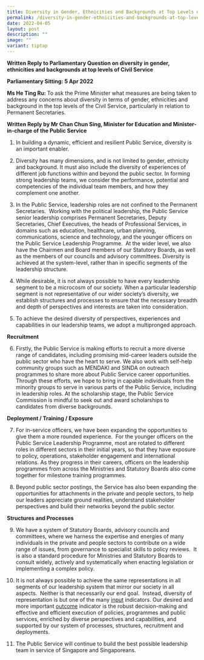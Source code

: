 ```yaml
---
title: Diversity in Gender, Ethnicities and Backgrounds at Top Levels of Civil Service
permalink: /diversity-in-gender-ethnicities-and-backgrounds-at-top-levels-of-civil-service/
date: 2022-04-05
layout: post
description: ""
image: ""
variant: tiptap
---
```

<p><strong>Written Reply to Parliamentary Question on diversity in gender, ethnicities and backgrounds at top levels of Civil Service&nbsp;</strong>
</p>
<p><strong>Parliamentary Sitting: 5 Apr 2022</strong>
</p>
<p></p>
<p><strong>Ms He Ting Ru: </strong>To ask the Prime Minister what measures
are being taken to address any concerns about diversity in terms of gender,
ethnicities and background in the top levels of the Civil Service, particularly
in relation to Permanent Secretaries.</p>
<p></p>
<p><strong>Written Reply by Mr Chan Chun Sing, Minister for Education and Minister-in-charge of the Public Service</strong>
</p>
<ol data-tight="true" class="tight">
<li>
<p>In building a dynamic, efficient and resilient Public Service, diversity
is an important enabler.</p>
<p></p>
</li>
<li>
<p>Diversity has many dimensions, and is not limited to gender, ethnicity
and background. It must also include the diversity of experiences of different
job functions within and beyond the public sector. In forming strong leadership
teams, we consider the performance, potential and competencies of the individual
team members, and how they complement one another.</p>
<p></p>
</li>
<li>
<p>In the Public Service, leadership roles are not confined to the Permanent
Secretaries.&nbsp; Working with the political leadership, the Public Service
senior leadership comprises Permanent Secretaries, Deputy Secretaries,
Chief Executives, the heads of Professional Services, in domains such as
education, healthcare, urban planning, communications, science and technology,
and the younger officers on the Public Service Leadership Programme.&nbsp;
At the wider level, we also have the Chairmen and Board members of our
Statutory Boards, as well as the members of our councils and advisory committees.
Diversity is achieved at the system-level, rather than in specific segments
of the leadership structure.&nbsp;</p>
<p></p>
</li>
<li>
<p>While desirable, it is not always possible to have every leadership segment
to be a microcosm of our society. When a particular leadership segment
is not representative of our wider society’s diversity, we establish structures
and processes to ensure that the necessary breadth and depth of perspectives
and interests are taken into consideration.&nbsp;</p>
<p></p>
</li>
<li>
<p>To achieve the desired diversity of perspectives, experiences and capabilities
in our leadership teams, we adopt a multipronged approach.</p>
</li>
</ol>
<p></p>
<p><strong>Recruitment</strong>
</p>
<ol start="6" data-tight="true" class="tight">
<li>
<p>Firstly, the Public Service is making efforts to recruit a more diverse
range of candidates, including promising mid-career leaders outside the
public sector who have the heart to serve. We also work with self-help
community groups such as MENDAKI and SINDA on outreach programmes to share
more about Public Service career opportunities. Through these efforts,
we hope to bring in capable individuals from the minority groups to serve
in various parts of the Public Service, including in leadership roles.
At the scholarship stage, the Public Service Commission is mindful to seek
out and award scholarships to candidates from diverse backgrounds.&nbsp;</p>
<p></p>
</li>
</ol>
<p><strong>Deployment / Training / Exposure</strong>
</p>
<ol start="7" data-tight="true" class="tight">
<li>
<p>For in-service officers, we have been expanding the opportunities to give
them a more rounded experience.&nbsp; For the younger officers on the Public
Service Leadership Programme, most are rotated to different roles in different
sectors in their initial years, so that they have exposure to policy, operations,
stakeholder engagement and international relations. As they progress in
their careers, officers on the leadership programmes from across the Ministries
and Statutory Boards also come together for milestone training programmes.</p>
<p></p>
</li>
<li>
<p>Beyond public sector postings, the Service has also been expanding the
opportunities for attachments in the private and people sectors, to help
our leaders appreciate ground realities, understand stakeholder perspectives
and build their networks beyond the public sector.&nbsp;</p>
</li>
</ol>
<p></p>
<p><strong>Structures and Processes</strong>
</p>
<ol start="9" data-tight="true" class="tight">
<li>
<p>We have a system of Statutory Boards, advisory councils and committees,
where we harness the expertise and energies of many individuals in the
private and people sectors to contribute on a wide range of issues, from
governance to specialist skills to policy reviews.&nbsp; It is also a standard
procedure for Ministries and Statutory Boards to consult widely, actively
and systematically when enacting legislation or implementing a complex
policy.</p>
<p></p>
</li>
<li>
<p>It is not always possible to achieve the same representations in all segments
of our leadership system that mirror our society in all aspects.&nbsp;
Neither is that necessarily our end goal.&nbsp; Instead, diversity of representation
is but one of the many <u>input</u> indicators. Our desired and more important <u>outcome</u> indicator
is the robust decision-making and effective and efficient execution of
policies, programmes and public services, enriched by diverse perspectives
and capabilities, and supported by our system of processes, structures,
recruitment and deployments.</p>
<p></p>
</li>
<li>
<p>The Public Service will continue to build the best possible leadership
team in service of Singapore and Singaporeans.</p>
</li>
</ol>
<p></p>